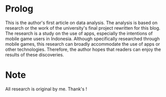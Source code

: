 # Prolog
This is the author's first article on data analysis. The analysis is based on research or the work of the university's final project rewritten for this blog. The research is a study on the use of apps, especially the intentions of mobile game users in Indonesia. Although specifically researched through mobile games, this research can broadly accommodate the use of apps or other technologies. Therefore, the author hopes that readers can enjoy the results of these discoveries.

# Note
All research is original by me. Thank's !

